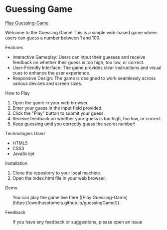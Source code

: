 # Guessing Game

[Play Guessing-Game](https://owethusotomela.github.io/guessingGame/)

Welcome to the Guessing Game! This is a simple web-based game where users can guess a number between 1 and 100.

Features

* Interactive Gameplay: Users can input their guesses and receive feedback on whether their guess is too high, too low, or correct.
* User-Friendly Interface: The game provides clear instructions and visual cues to enhance the user experience.
* Responsive Design: The game is designed to work seamlessly across various devices and screen sizes.

How to Play

1. Open the game in your web browser.
2. Enter your guess in the input field provided.
3. Click the "Play" button to submit your guess.
4. Receive feedback on whether your guess is too high, too low, or correct.
5. Keep guessing until you correctly guess the secret number!

Technologies Used

* HTML5
* CSS3
* JavaScript

Installation

1. Clone the repository to your local machine.
2. Open the index.html file in your web browser.

Demo

<ul> You can play the game live here ([Play Guessing-Game](https://owethusotomela.github.io/guessingGame/)).</ul>

Feedback

<ul> If you have any feedback or suggestions, please open an issue </ul>
